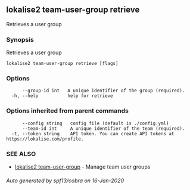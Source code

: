 ## lokalise2 team-user-group retrieve

Retrieves a user group

### Synopsis

Retrieves a user group

```
lokalise2 team-user-group retrieve [flags]
```

### Options

```
      --group-id int   A unique identifier of the group (required).
  -h, --help           help for retrieve
```

### Options inherited from parent commands

```
      --config string   config file (default is ./config.yml)
      --team-id int     A unique identifier of the team (required).
  -t, --token string    API token. You can create API tokens at https://lokalise.com/profile.
```

### SEE ALSO

* [lokalise2 team-user-group](lokalise2_team-user-group.md)	 - Manage team user groups

###### Auto generated by spf13/cobra on 16-Jan-2020
